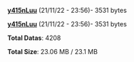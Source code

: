 [**y415nLuu**](/data/y415nLuu.txt) (21/11/22 - 23:56)- 3531 bytes

[**y415nLuu**](/data/y415nLuu.txt) (21/11/22 - 23:56)- 3531 bytes

**Total Datas**: 4208

**Total Size**: 23.06 MB / 23.1 MB